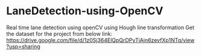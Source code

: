 # LaneDetection-using-OpenCV
Real time lane detection using openCV using Hough line transformation
Get the dataset for the project from below link:
      https://drive.google.com/file/d/1z0Sj364ElQpQrDPyTjAjn6zevfXp1NTq/view?usp=sharing

